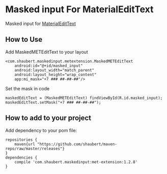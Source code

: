 Masked input For MaterialEditText
============

Masked input for [MaterialEditText](https://github.com/rengwuxian/MaterialEditText)


How to Use
----------

Add MaskedMETEditText to your layout

    <com.shaubert.maskedinput.metextension.MaskedMETEditText
        android:id="@+id/masked_input"
        android:layout_width="match_parent"
        android:layout_height="wrap_content"
        app:mi_mask="+7 ### ##-##-##"/>
        
Set the mask in code

    maskedEditText = (MaskedMETEditText) findViewById(R.id.masked_input);
    maskedEditText.setMask("+7 ### ##-##-##");
    

How to add to your project
--------------------------

Add dependency to your pom file:

    repositories {
        maven{url "https://github.com/shaubert/maven-repo/raw/master/releases"}
    }
    dependencies {
        compile 'com.shaubert.maskedinput:met-extension:1.2.8'
    }
